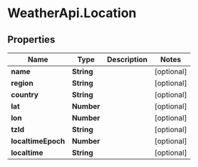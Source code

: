 # WeatherApi.Location

## Properties
Name | Type | Description | Notes
------------ | ------------- | ------------- | -------------
**name** | **String** |  | [optional] 
**region** | **String** |  | [optional] 
**country** | **String** |  | [optional] 
**lat** | **Number** |  | [optional] 
**lon** | **Number** |  | [optional] 
**tzId** | **String** |  | [optional] 
**localtimeEpoch** | **Number** |  | [optional] 
**localtime** | **String** |  | [optional] 


